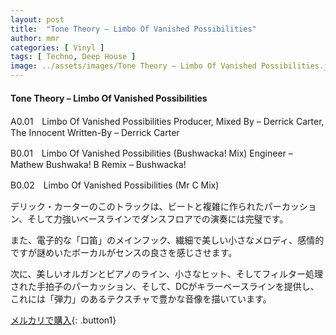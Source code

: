 ```yaml
---
layout: post
title:  "Tone Theory – Limbo Of Vanished Possibilities"
author: mmr
categories: [ Vinyl ]
tags: [ Techno, Deep House ]
image: ../assets/images/Tone Theory – Limbo Of Vanished Possibilities.jpg
---
```


#### Tone Theory – Limbo Of Vanished Possibilities

A0.01　Limbo Of Vanished Possibilities
Producer, Mixed By – Derrick Carter, The Innocent
Written-By – Derrick Carter

B0.01　Limbo Of Vanished Possibilities (Bushwacka! Mix)
Engineer – Mathew Bushwaka! B
Remix – Bushwacka!

B0.02　Limbo Of Vanished Possibilities (Mr C Mix)

デリック・カーターのこのトラックは、ビートと複雑に作られたパーカッション、そして力強いベースラインでダンスフロアでの演奏には完璧です。

また、電子的な「口笛」のメインフック、繊細で美しい小さなメロディ、感情的ですが謎めいたボーカルがセンスの良さを感じさせます。

次に、美しいオルガンとピアノのライン、小さなヒット、そしてフィルター処理された手拍子のパーカッション、そして、DCがキラーベースラインを提供し、これには「弾力」のあるテクスチャで豊かな音像を描いています。


[メルカリで購入](https://jp.mercari.com/item/m14966528973){: .button1}

